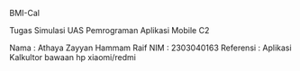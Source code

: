 BMI-Cal

Tugas Simulasi UAS Pemrograman Aplikasi Mobile C2

Nama : Athaya Zayyan Hammam Raif NIM : 2303040163 Referensi : Aplikasi Kalkultor bawaan hp xiaomi/redmi
